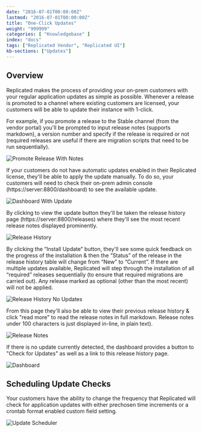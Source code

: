 ```yaml
---
date: "2016-07-01T00:00:00Z"
lastmod: "2016-07-01T00:00:00Z"
title: "One-Click Updates"
weight: "999999"
categories: [ "Knowledgebase" ]
index: "docs"
tags: ["Replicated Vendor", "Replicated UI"]
kb-sections: ["Updates"]
---
```


## Overview
Replicated makes the process of providing your on-prem customers with your regular
application updates as simple as possible. Whenever a release is promoted to a channel
where existing customers are licensed, your customers will be able to update their
instance with 1-click.

For example, if you promote a release to the Stable channel (from the vendor portal)
you'll be prompted to input release notes (supports markdown), a version number and
specify if the release is required or not (required releases are useful if there are
migration scripts that need to be run sequentially).

![Promote Release With Notes](/images/post-screens/promote-release-with-notes.png)

If your customers do not have automatic updates enabled in their Replicated license,
they'll be able to apply the update manually. To do so, your customers will need to
check their on-prem admin console (https://server:8800/dashboard) to see the
available update.

![Dashboard With Update](/images/post-screens/dashboard-with-update.png)

By clicking to view the update button they'll be taken the release history page
(https://server:8800/releases) where they'll see the most recent release notes
displayed prominently.

![Release History](/images/post-screens/release-history.png)

By clicking the “Install Update” button, they'll see some quick feedback on the progress
of the installation & then the “Status” of the release in the release history table
will change from “New” to “Current”. If there are multiple updates available,
Replicated will step through the installation of all “required” releases sequentially
(to ensure that required migrations are carried out). Any release marked as optional
(other than the most recent) will not be applied.

![Release History No Updates](/images/post-screens/release-history-empty.png)

From this page they'll also be able to view their previous release history & click
"read more" to read the release notes in full markdown. Release notes under 100
characters is just displayed in-line, in plain text).

![Release Notes](/images/post-screens/release-notes.png)

If there is no update currently detected, the dashboard provides a button to "Check for
Updates" as well as a link to this release history page.

![Dashboard](/images/post-screens/dashboard-no-updates.png)

## Scheduling Update Checks

Your customers have the ability to change the frequency that Replicated will check for
application updates with either prechosen time increments or a crontab format enabled
custom field setting.

![Update Scheduler](/images/post-screens/update-scheduler.png)
